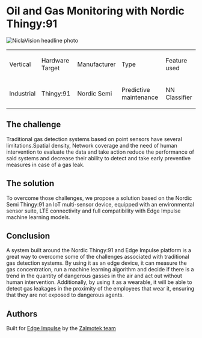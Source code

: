 ﻿
# Oil and Gas Monitoring with Nordic Thingy:91

![NiclaVision headline photo](Thingy91Highlight.jpg)

<table align="center", width="100%">
	<tr>
		<td><p>Vertical</p></td>
		<td><p>Hardware Target</p></td>
		<td><p>Manufacturer</p></td>
		<td><p>Type</p></td>
		<td><p>Feature used</p></td>
	</tr>
	<tr>
		<td><p>Industrial</p></td>
		<td><p>Thingy:91</p></td>
		<td><p>Nordic Semi</p></td>
		<td><p>Predictive maintenance</p></td>
		<td><p>NN Classifier</p></td>
	</tr>
		

</table>


## The challenge

Traditional gas detection systems based on point sensors have several limitations.Spatial density, Network coverage and the need of human intervention to evaluate the data and take action reduce the performance of said systems and decrease their ability to detect and take early preventive measures in case of a gas leak.

## The solution
To overcome those challenges, we propose a solution based on the Nordic Semi Thingy:91  an IoT multi-sensor device, equipped with an environmental sensor suite, LTE connectivity and full compatibility with Edge Impulse machine learning models.

## Conclusion

A system built around the  Nordic Thingy:91 and Edge Impulse platform is a great way to overcome some of the challenges associated with traditional gas detection systems. By using it as an edge device, it can measure the gas concentration, run a machine learning algorithm and decide if there is a trend in the quantity of dangerous gasses in the air and act out without human intervention. Additionally, by using it as a wearable, it will be able to detect gas leakages in the proximity of the employees that wear it, ensuring that they are not exposed to dangerous agents.

## Authors
   Built for [Edge Impulse](https://edgeimpulse.com/) by the [Zalmotek team](https://zalmotek.com/)



